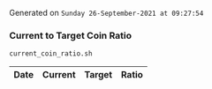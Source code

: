 Generated on `Sunday 26-September-2021 at 09:27:54`

### Current to Target Coin Ratio
`current_coin_ratio.sh`

Date|Current|Target|Ratio
---|---|---|---
